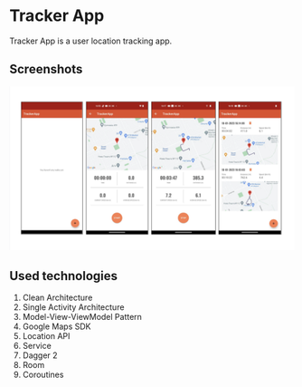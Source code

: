 # Tracker App
Tracker App is a user location tracking app.

## Screenshots
![Screenshots](https://github.com/gaidaianastasiia/ANDROID_04_Tracker-App/blob/master/screenshots/screenshots.png)

## Used technologies
1. Clean Architecture
2. Single Activity Architecture
3. Model-View-ViewModel Pattern
4. Google Maps SDK
5. Location API
6. Service
7. Dagger 2
8. Room
9. Coroutines
